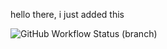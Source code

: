 hello there, i just added this 

![GitHub Workflow Status (branch)](https://img.shields.io/github/actions/workflow/status/JO5-YSF/sem/main.yml?branch=main)